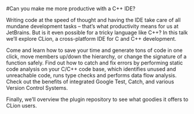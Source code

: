 #Can you make me more productive with a C++ IDE?

Writing code at the speed of thought and having the IDE take care of all mundane development tasks – that’s what productivity means for us at JetBrains. But is it even possible for a tricky language like C++? In this talk we’ll explore CLion, a cross-platform IDE for C and C++ development.

Come and learn how to save your time and generate tons of code in one click, move members up/down the hierarchy, or change the signature of a function safely. Find out how to catch and fix errors by performing static code analysis on your C/C++ code base, which identifies unused and unreachable code, runs type checks and performs data flow analysis. Check out the benefits of integrated Google Test, Catch, and various Version Control Systems.

Finally, we’ll overview the plugin repository to see what goodies it offers to CLion users.

